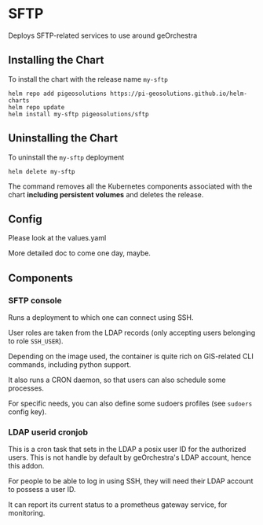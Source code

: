 # SFTP 

Deploys SFTP-related services to use around geOrchestra

## Installing the Chart

To install the chart with the release name `my-sftp`

```console
helm repo add pigeosolutions https://pi-geosolutions.github.io/helm-charts
helm repo update
helm install my-sftp pigeosolutions/sftp
```

## Uninstalling the Chart

To uninstall the `my-sftp` deployment

```console
helm delete my-sftp
```

The command removes all the Kubernetes components associated with the chart **including persistent volumes** and deletes the release.
## Config
Please look at the values.yaml

More detailed doc to come one day, maybe.

## Components
### SFTP console
Runs a deployment to which one can connect using SSH.

User roles are taken from the LDAP records (only accepting users belonging to role `SSH_USER`).

Depending on the image used, the container is quite rich on GIS-related CLI commands, including python support.

It also runs a CRON daemon, so that users can also schedule some processes.

For specific needs, you can also define some sudoers profiles (see `sudoers` config key).

### LDAP userid cronjob

This is a cron task that sets in the LDAP a posix user ID for the authorized users. This is not handle by default by geOrchestra's LDAP account, hence this addon.

For people to be able to log in using SSH, they will need their LDAP account to possess a user ID.

It can report its current status to a prometheus gateway service, for monitoring.